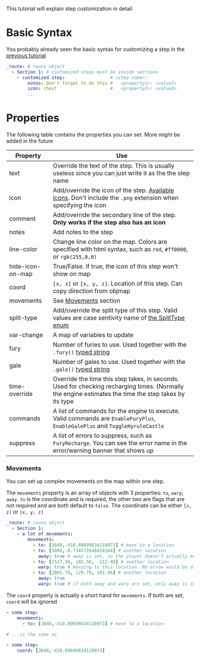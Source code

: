 This tutorial will explain step customization in detail

# Basic Syntax
You probably already seen the basic syntax for customizing a step in the [previous tutorial](./Route%2C%20Sections%2C%20and%20Steps.md)
```yaml
_route: # route object
  - Section 1: # customized steps must be inside sections
    - customized step:                 # <step name>:
        notes: Don't forget to do this #   <property1>: <value1>
        icon: chest                    #   <property2>: <value2>
        ...
```

# Properties
The following table contains the properties you can set. More might be added in the future

|Property|Use|
|-|-|
|text|Override the text of the step. This is usually useless since you can just write it as the the step name|
|icon|Add/override the icon of the step. [Available icons](https://github.com/iTNTPiston/celer/tree/main/packages/celer-web-app/src/data/image). Don't include the `.png` extension when specifying the icon|
|comment|Add/override the secondary line of the step. **Only works if the step also has an icon**|
|notes|Add notes to the step|
|line-color|Change line color on the map. Colors are specified with html syntax, such as `red`, `#ff0000`, or `rgb(255,0,0)`|
|hide-icon-on-map|True/False. If true, the icon of this step won't show on map|
|coord|`[x, z]` or `[x, y, z]`. Location of this step. Can copy direction from objmap|
|movements|See [Movements](#movements) section|
|split-type|Add/override the split type of this step. Valid values are case sentivity name of [the SplitType enum](https://github.com/iTNTPiston/celer/tree/main/packages/celer-web-app/src/core/compiler/types.ts)|
|var-change|A map of variables to update|
|fury|Number of furies to use. Used together with the `.fury()` [typed string](./Typed%20String%20System.md)|
|gale|Number of gales to use. Used together with the `.gale()` [typed string](./Typed%20String%20System.md)|
|time-override|Override the time this step takes, in seconds. Used for checking recharging times. (Normally the engine estimates the time the step takes by its type|
|commands|A list of commands for the engine to execute. Valid commands are `EnableFuryPlus`, `EnableGalePlus` and `ToggleHyruleCastle`|
|suppress|A list of errors to suppress, such as `FuryRecharge`. You can see the error name in the error/warning banner that shows up|

### Movements
You can set up complex movements on the map within one step.

The `movements` property is an array of objects with 3 properties: `to`, `warp`, `away`. `to` is the coordinate and is required, the other two are flags that are not required and are both default to `false`. The coordinate can be either `[x, z]` or `[x, y, z]`
```yaml
_route: # route object
  - Section 1:
    - a lot of movements:
        movements:
          - to: [3840,-418.89699834118073] # move to a location
          - to: [3808,-8.734572648428184] # another location
            away: true # away is set, so the player doesn't actually move (like shooting something faraway, or drown fall)
          - to: [2517.50, 182.50, -212.48] # another location
            warp: true # Warping to this location. No arrow would be drawn for this movement
          - to: [2085.79, 129.79, 181.66] # another location
            away: true 
            warp: true # if both away and warp are set, only away is considered. Warp has no effect
```
The `coord` property is actually a short hand for `movements`. If both are set, `coord` will be ignored
```yaml
- some step:
    movements:
      - to: [3840,-418.89699834118073] # move to a location

# ...is the same as

- some step:
    coord: [3840,-418.89699834118073]
```
